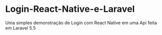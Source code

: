 # Login-React-Native-e-Laravel
Uma simples demonstração de Login com React Native em uma Api feita em Laravel 5.5
